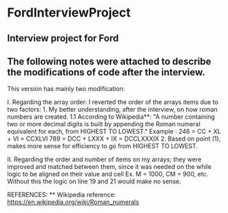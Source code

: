 # FordInterviewProject
Interview project for Ford
------------------------------------------------------------------------------
The following notes were attached to describe the modifications of code 
after the interview.
------------------------------------------------------------------------------

This version has mainly two modification: 

I. Regarding the array order: 
        I reverted the order of the arrays items due to two factors:
        1. My better understanding, after the interview, on how roman numbers are created.
          1.1 According to Wikipedia**: "A number containing two or more decimal digits is built
              by appending the Roman numeral equivalent for each, from HIGHEST TO LOWEST."
                 Example : 246 = CC + XL + VI = CCXLVI
                           789 = DCC + LXXX + IX = DCCLXXXIX
         2. Based on point (1), makes more sense for efficiency to go from HIGHEST TO LOWEST.
         
II. Regarding the order and number of items on my arrays; they were improved and matched between them, since it was needed on the while logic to be aligned on their value and cell Ex. M = 1000, CM = 900, etc. Without this the logic on line 19 and 21 would make no sense. 


REFERENCES: 
** Wikipedia reference: https://en.wikipedia.org/wiki/Roman_numerals
